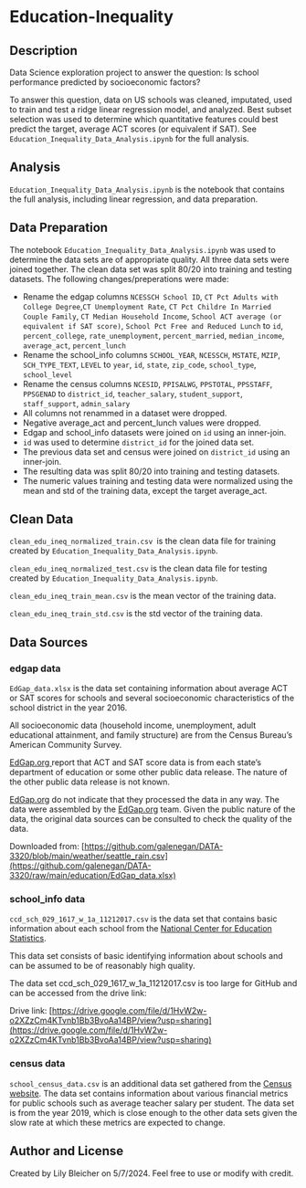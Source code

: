 # Education-Inequality
## Description
Data Science exploration project to answer the question: Is school performance predicted by socioeconomic factors?

To answer this question, data on US schools was cleaned, imputated, used to train and test a ridge linear regression model, and analyzed. Best subset selection was used to determine which quantitative features could best predict the target, average ACT scores (or equivalent if SAT). See `Education_Inequality_Data_Analysis.ipynb` for the full analysis.

## Analysis
`Education_Inequality_Data_Analysis.ipynb` is the notebook that contains the full analysis, including linear regression, and data preparation.

## Data Preparation
The notebook `Education_Inequality_Data_Analysis.ipynb` was used to determine the data sets are of appropriate quality. All three data sets were joined together. The clean data set was split 80/20 into training and testing datasets. The following changes/preperations were made:
*   Rename the edgap columns `NCESSCH School ID`, `CT Pct Adults with College Degree`,`CT Unemployment Rate`, `CT Pct Childre In Married Couple Family`, `CT Median Household Income`, `School ACT average (or equivalent if SAT score)`, `School Pct Free and Reduced Lunch` to `id`, `percent_college`, `rate_unemployment`, `percent_married`, `median_income`, `average_act`, `percent_lunch`
*   Rename the school_info columns `SCHOOL_YEAR`, `NCESSCH`, `MSTATE`, `MZIP`, `SCH_TYPE_TEXT`, `LEVEL` to `year`, `id`, `state`, `zip_code`, `school_type`, `school_level`
*   Rename the census columns `NCESID`, `PPISALWG`, `PPSTOTAL`, `PPSSTAFF`, `PPSGENAD` to `district_id`, `teacher_salary`, `student_support`, `staff_support`, `admin_salary`
*   All columns not renammed in a dataset were dropped.
*   Negative average_act and percent_lunch values were dropped.
*   Edgap and school_info datasets were joined on `id` using an inner-join.
*   `id` was used to determine `district_id` for the joined data set.
*   The previous data set and census were joined on `district_id` using an inner-join.
*   The resulting data was split 80/20 into training and testing datasets.
*   The numeric values training and testing data were normalized using the mean and std of the training data, except the target average_act.

## Clean Data
`clean_edu_ineq_normalized_train.csv `is the clean data file for training created by `Education_Inequality_Data_Analysis.ipynb`.

`clean_edu_ineq_normalized_test.csv` is the clean data file for testing created by `Education_Inequality_Data_Analysis.ipynb`.

`clean_edu_ineq_train_mean.csv` is the mean vector of the training data.

`clean_edu_ineq_train_std.csv` is the std vector of the training data.

## Data Sources
### edgap data
`EdGap_data.xlsx` is the data set containing information about average ACT or SAT scores for schools and several socioeconomic characteristics of the school district in the year 2016.

All socioeconomic data (household income, unemployment, adult educational attainment, and family structure) are from the Census Bureau’s American Community Survey.

[EdGap.org ](https://www.edgap.org/#5/37.875/-96.987) report that ACT and SAT score data is from each state’s department of education or some other public data release. The nature of the other public data release is not known.

[EdGap.org](https://www.edgap.org/#5/37.875/-96.987) do not indicate that they processed the data in any way. The data were assembled by the [EdGap.org](https://www.edgap.org/#5/37.875/-96.987) team. Given the public nature of the data, the original data sources can be consulted to check the quality of the data.

Downloaded from: [https://github.com/galenegan/DATA-3320/blob/main/weather/seattle_rain.csv](https://github.com/galenegan/DATA-3320/raw/main/education/EdGap_data.xlsx)

### school_info data
`ccd_sch_029_1617_w_1a_11212017.csv` is the data set that contains basic information about each school from the [National Center for Education Statistics](https://nces.ed.gov/ccd/pubschuniv.asp).

This data set consists of basic identifying information about schools and can be assumed to be of reasonably high quality.

The data set ccd_sch_029_1617_w_1a_11212017.csv is too large for GitHub and can be accessed from the drive link:

Drive link: [https://drive.google.com/file/d/1HvW2w-o2XZzCm4KTvnb1Bb3BvoAa14BP/view?usp=sharing](https://drive.google.com/file/d/1HvW2w-o2XZzCm4KTvnb1Bb3BvoAa14BP/view?usp=sharing)

### census data
`school_census_data.csv` is an additional data set gathered from the [Census website](https://www.census.gov/data/tables/2019/econ/school-finances/secondary-education-finance.html). The data set contains information about various financial metrics for public schools such as average teacher salary per student. The data set is from the year 2019, which is close enough to the other data sets given the slow rate at which these metrics are expected to change.

## Author and License
Created by Lily Bleicher on 5/7/2024.
Feel free to use or modify with credit.
